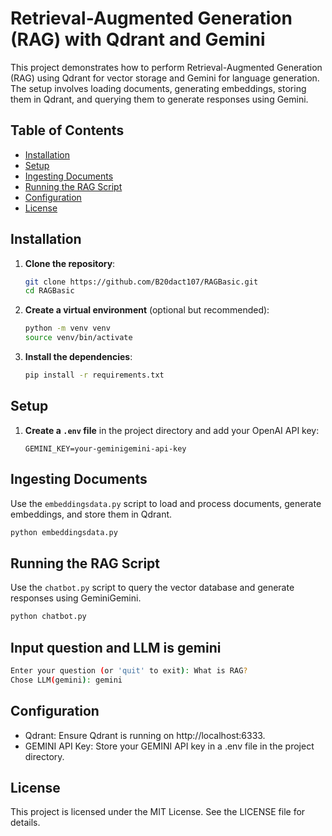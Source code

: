 # Retrieval-Augmented Generation (RAG) with Qdrant and Gemini

This project demonstrates how to perform Retrieval-Augmented Generation (RAG) using Qdrant for vector storage and Gemini for language generation. The setup involves loading documents, generating embeddings, storing them in Qdrant, and querying them to generate responses using Gemini.

## Table of Contents

- [Installation](#installation)
- [Setup](#setup)
- [Ingesting Documents](#ingesting-documents)
- [Running the RAG Script](#running-the-rag-script)
- [Configuration](#configuration)
- [License](#license)

## Installation

1. **Clone the repository**:

    ```bash
    git clone https://github.com/B20dact107/RAGBasic.git
    cd RAGBasic
    ```

2. **Create a virtual environment** (optional but recommended):

    ```bash
    python -m venv venv
    source venv/bin/activate
    ```

3. **Install the dependencies**:

    ```bash
    pip install -r requirements.txt
    ```

## Setup


1. **Create a `.env` file** in the project directory and add your OpenAI API key:

    ```env
    GEMINI_KEY=your-geminigemini-api-key
    ```

## Ingesting Documents

Use the `embeddingsdata.py` script to load and process documents, generate embeddings, and store them in Qdrant.

```bash
python embeddingsdata.py
```

## Running the RAG Script
Use the `chatbot.py` script to query the vector database and generate responses using GeminiGemini.
```bash
python chatbot.py
```
## Input question and LLM is gemini
```bash
Enter your question (or 'quit' to exit): What is RAG?
Chose LLM(gemini): gemini
```

## Configuration
- Qdrant: Ensure Qdrant is running on http://localhost:6333.
- GEMINI API Key: Store your GEMINI API key in a .env file in the project directory.

## License
This project is licensed under the MIT License. See the LICENSE file for details.
